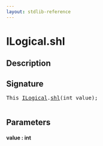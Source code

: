 ```yaml
---
layout: stdlib-reference
---
```


# ILogical\.shl

## Description





## Signature 

<pre>
<span class="code_keyword">This</span> <a href="/stdlib-reference/interfaces/ILogical/index" class="code_type">ILogical</a>.<a href="/stdlib-reference/interfaces/ILogical/shl">shl</a>(<span class="code_keyword">int</span> <span class='code_param'>value</span>);

</pre>

## Parameters

#### value : int

